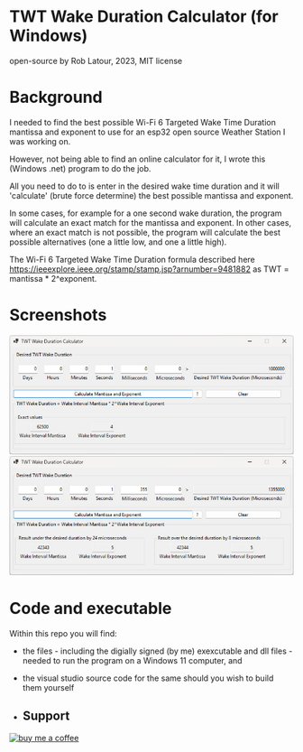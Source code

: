 # TWT Wake Duration Calculator (for Windows)

open-source by Rob Latour, 2023, MIT license

# Background

I needed to find the best possible Wi-Fi 6 Targeted Wake Time Duration mantissa and exponent to use for an esp32 open source Weather Station I was working on.

However, not being able to find an online calculator for it, I wrote this (Windows .net) program to do the job.

All you need to do to is enter in the desired wake time duration and it will 'calculate' (brute force determine) the best possible mantissa and exponent. 

In some cases, for example for a one second wake duration, the program will calculate an exact match for the mantissa and exponent.  In other cases, where an exact match is not possible, the program will calculate the best possible alternatives (one a little low, and one a little high).

The Wi-Fi 6 Targeted Wake Time Duration formula described here https://ieeexplore.ieee.org/stamp/stamp.jsp?arnumber=9481882 as TWT = mantissa * 2^exponent.

# Screenshots

![components](https://github.com/roblatour/TWTWakeDurationCalculator/blob/main/screenshot1.jpg)
![components](https://github.com/roblatour/TWTWakeDurationCalculator/blob/main/screenshot2.jpg)


# Code and executable

Within this repo you will find:
- the files - including the digially signed (by me) exexcutable and dll files - needed to run the program on a Windows 11 computer, and 
- the visual studio source code for the same should you wish to build them yourself

- ## Support

[<img alt="buy me  a coffee" width="200px" src="https://cdn.buymeacoffee.com/buttons/v2/default-blue.png" />](https://www.buymeacoffee.com/roblatour)
